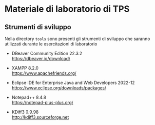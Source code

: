 # Materiale di laboratorio di TPS

## Strumenti di sviluppo
Nella directory `tools` sono presenti gli strumenti di sviluppo che saranno utilizzati durante le esercitazioni di laboratorio

*	DBeaver Community Edition 22.3.2  
	https://dbeaver.io/download/

*	XAMPP 8.2.0  
	https://www.apachefriends.org/

*	Eclipse IDE for Enterprise Java and Web Developers 2022-12  
	https://www.eclipse.org/downloads/packages/

*	Notepad++ 8.4.8  
	https://notepad-plus-plus.org/
	
*	KDiff3 0.9.98  
	http://kdiff3.sourceforge.net
